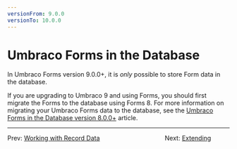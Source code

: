 ```yaml
---
versionFrom: 9.0.0
versionTo: 10.0.0
---
```


# Umbraco Forms in the Database

In Umbraco Forms version 9.0.0+, it is *only* possible to store Form data in the database.

If you are upgrading to Umbraco 9 and using Forms, you should first migrate the Forms to the database using Forms 8. For more information on migrating your Umbraco Forms data to the database, see the [Umbraco Forms in the Database version 8.0.0+](../Forms-in-the-Database/index-v8) article.

---

Prev: [Working with Record Data](../Working-With-Data/index.md) &emsp; &emsp; &emsp; &emsp; &emsp; &emsp; &emsp; &emsp; Next: [Extending](../Extending/index.md)
